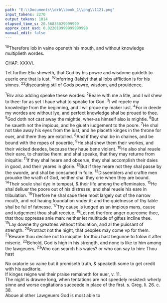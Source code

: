 ```yaml
---
path: "E:\\Documents\\drb\\book_1\\png\\1121.png"
input_tokens: 2270
output_tokens: 1014
elapsed_time_s: 20.56835029999999
approx_cost_usd: 0.022019999999999998
manual_edit: false
---
```

<sup>16</sup>Therefore Iob in vaine openeth his mouth, and without knowledge multiplieth wordes.

CHAP. XXXVI.

Tet further Eliu sheweth, that God by his powre and wisdome guideth to euerie one that is iust. <sup>16</sup>inferring (falsly) that al Iobs affliction is for his sinnes. <sup>22</sup>discoursing stil of Gods powre, wisdom, and prouidence.

<sup>1</sup>Eliv also adding speake these wordes: <sup>2</sup>Beare with me a litle, and I wil shew to thee: for as yet I haue what to speake for God. <sup>3</sup>I wil repete my knowledge from the beginning, and I wil proue my maker iust. <sup>4</sup>For in deede my wordes are without lye, and perfect knowledge shal be proued to thee. <sup>5</sup>God doth not cast away the mightie, wher-as himself also is mightie. <sup>6</sup>But he saueth not the impious, and he giueth iudgement to the poore. <sup>7</sup>He shal not take away his eyes from the iust, and he placeth kinges in the throne for euer, and there they are extolled. <sup>8</sup>And if they shal be in chaines, and be bound with the ropes of pouertie, <sup>9</sup>He shal shew them their workes, and their wicked deedes, because they haue bene violent. <sup>10</sup>He also shal reuele their eare, to chastise them: and shal speake, that they may returne from iniquitie: <sup>11</sup>If they shal heare and obserue, they shal accomplish their daies in good, and their yeares in glorie. <sup>12</sup>But if they heare not they shal passe by the sworde, and shal be consumed in folie. <sup>13</sup>Dissemblers and craftie men prouoke the wrath of God, neither shal they crie when they are bound. <sup>14</sup>Their soule shal dye in tempest, & their life among the effeminates. <sup>15</sup>He shal deliuer the poore out of his distresse, and shal reuele his eare in tribulation. <sup>16</sup>Therfore he shal saue thee most largely out of the narrow mouth, and not hauing foundation vnder it: and the quietnesse of thy table shal be ful of fatnesse. <sup>17</sup>Thy cause is iudged as an impious mans, cause and iudgement thou shalt receiue. <sup>18</sup>Let not therfore anger ouercome thee, that thou oppresse anie man: neither let multitude of giftes incline thee. <sup>19</sup>Lay downe thy greatnes without tribulation, and al the puissant of strength. <sup>20</sup>Protract not the night, that peoples may come vp for them. <sup>21</sup>Beware thou decline not to iniquitie: for thou hast begunne to folow it after miserie. <sup>22</sup>Behold, God is high in his strength, and none is like to him among the lawgeuers. <sup>23</sup>Who can search his waies? or who can say to him: Thou hast

<aside>No oratorie so vaine but it promiseth truth, & speaketh some to get credit with his auditorie.</aside>

<aside>If kinges reigne wel their praise remaineth for euer, v. 11.</aside>

<aside>The night is drawne long, when tentations are not speedely resisted: wherly sinne and worse cogitations succeede in place of the first. s. Greg. li. 26. c. 38.</aside>

<aside>Aboue al other Lawgeuers God is most able to</aside>

[^1]: Num. 23. v. 19.